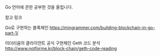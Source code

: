 Go 언어에 관한 공부한 것을 올립니다.


참고 링크

Go로 구현하는 블록체인 
https://mingrammer.com/building-blockchain-in-go-part-1/


이더리움의 클라이언트 공식 구현체인 Geth 코드 분석
http://www.notforme.kr/block-chain/geth-code-reading

